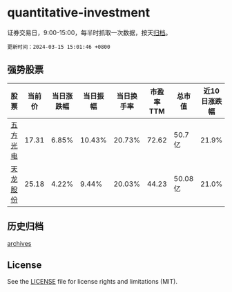 # quantitative-investment

证券交易日，9:00-15:00，每半时抓取一次数据，按天[归档](archives)。

`更新时间：2024-03-15 15:01:46 +0800`

## 强势股票

|股票|当前价|当日涨跌幅|当日振幅|当日换手率|市盈率TTM|总市值|近10日涨跌幅|
|----|----|----|----|----|----|----|----|
|[五方光电](https://xueqiu.com/S/SZ002962)|17.31|6.85%|10.43%|20.73%|72.62|50.7亿|21.9%|
|[天龙股份](https://xueqiu.com/S/SH603266)|25.18|4.22%|9.44%|20.03%|44.23|50.08亿|21.0%|

## 历史归档

[archives](archives)

## License

See the [LICENSE](LICENSE) file for license rights and limitations (MIT).